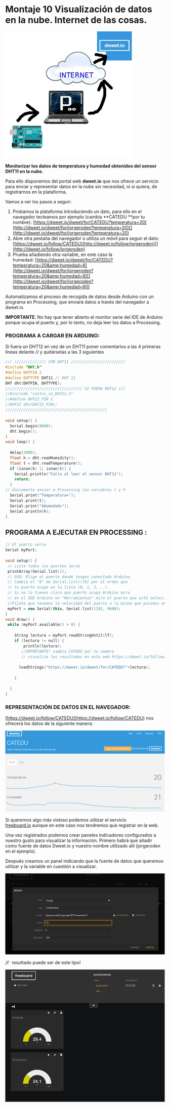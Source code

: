 
# Montaje 10 Visualización de datos en la nube. Internet de las cosas.

![](img/dweetio.png)

**Monitorizar los datos de temperatura y humedad obtenidos del sensor DHT11 en la nube.**

Para ello disponemos del portal web **dweet.io** que nos ofrece un servicio para enviar y representar datos en la nube sin necesidad, ni si quiera, de registrarnos en la plataforma.

Vamos a ver los pasos a seguir:

1. Probamos la plataforma introduciendo un dato, para ello en el navegador tecleamos por ejemplo (cambia **CATEDU **por tu nombre): [https://dweet.io/dweet/for/CATEDU?temperatura=20](http://dweet.io/dweet/for/jorgeroden?temperatura=20)[](http://dweet.io/dweet/for/jorgeroden?temperatura=20)
1. Abre otra pestaña del navegador o utiliza un móvil para seguir el dato: [https://dweet.io/follow/CATEDU](http://dweet.io/follow/jorgeroden)[](http://dweet.io/follow/jorgeroden)
1. Prueba añadiendo otra variable, en este caso la humedad: [https://dweet.io/dweet/for/CATEDU?temperatura=20&amp;humedad=8](http://dweet.io/dweet/for/jorgeroden?temperatura=20&amp;humedad=8)[](http://dweet.io/dweet/for/jorgeroden?temperatura=20&amp;humedad=80)

Automatizamos el proceso de recogida de datos desde Arduino con un programa en Processing, que enviará datos a través del navegador a dweet.io.

**IMPORTANTE**: No hay que tener abierto el monitor serie del IDE de Arduino porque ocupa el puerto y, por lo tanto, no deja leer los datos a Processing.

### PROGRAMA A CARGAR EN ARDUINO:

Si fuera un DHT12 en vez de un DHT11 poner comentarios a las 4 primeras líneas delante // y quitárselas a las 3 siguientes

```cpp
/// ////////////// CON DHT11 ////////////////////////
#include "DHT.h"
#define DHTPIN 2 
#define DHTTYPE DHT11 // DHT 11 
DHT dht(DHTPIN, DHTTYPE);
////////////////////////////////// SI FUERA DHT12 ///
//#include "cactus_io_DHT22.h"
//#define DHT22_PIN 2 
//DHT22 dht(DHT22_PIN);
/////////////////////////////////////////////

void setup() {
  Serial.begin(9600); 
  dht.begin();
}
void loop() {

  delay(2000);
  float h = dht.readHumidity();
  float t = dht.readTemperature();
  if (isnan(h) || isnan(t)) {
    Serial.println("Fallo al leer el sensor DHT11");
    return;
  }
// Únicamente enviar a Processing las variables t y h 
  Serial.print("Temperatura=");
  Serial.print(t);
  Serial.print("&Humedad=");
  Serial.println(h);
}
```

## PROGRAMA A EJECUTAR EN PROCESSING :

```cpp
// El puerto serie
Serial myPort;

void setup() {
 // Lista todos los puertos serie
 printArray(Serial.list());
 // OJO: Elige el puerto donde tengas conectado Arduino.
 // Cambia el "0" de Serial.list()[0] por el orden que 
 // tu puerto ocupe en la lista (0, 1, 2,...).
 // Si no lo tienes claro qué puerto ocupa Arduino mira
 // en el IDE Arduino en "Herramientas" mira el puerto que esté seleccionado.
 //Fíjate que tenemos la velocidad del puerto a la misma que pusimos en Arduino
 myPort = new Serial(this, Serial.list()[0], 9600);
}
void draw() {
 while (myPort.available() > 0) {
 
    String lectura = myPort.readStringUntil(lf);
    if (lectura != null) {
        println(lectura);
       //IMPORTANTE! cambia CATEDU por tu nombre 
       // visualiza los resultados en esta web https://dweet.io/follow/CATEDU
 
      loadStrings("https://dweet.io/dweet/for/CATEDU?"+lectura);
 
    }
 
  }
}
```

### REPRESENTACIÓN DE DATOS EN EL NAVEGADOR:

[https://dweet.io/follow/CATEDU](https://dweet.io/follow/CATEDU) nos ofrecerá los datos de la siguiente manera:

![](img/2017-10-11_20_55_11-dweet.io_-_Share_your_thing-_like_it_aint_no_thang..png)

Si queremos algo más vistoso podemos utilizar el servicio [freeboard.io](freeboard.io) aunque en este caso nos tendremos que registrar en la web.

Una vez registrados podemos crear paneles indicadores configurados a nuestro gusto para visualizar la información. Primero habrá que añadir como fuente de datos Dweet.io y nuestro nombre utilizado allí (jorgeroden en el ejemplo).

Después creamos un panel indicando que la fuente de datos que queremos utilizar y la variable en cuestión a visualizar. 

![](img/freeb-1.png)

¡Y  resultado puede ser de este tipo!

![](img/freeb-2.png)
